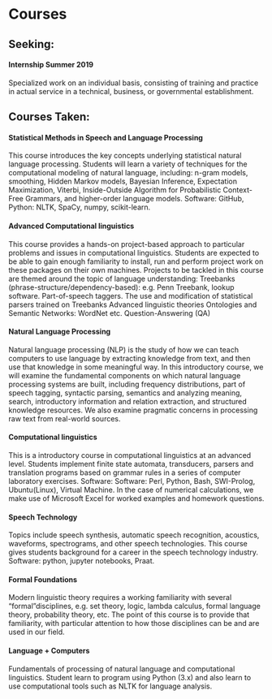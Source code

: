 # Courses
<h2>Seeking:</h2> 
<h4>Internship Summer 2019</h4>
    Specialized work on an individual basis, consisting of training and practice in actual service in a technical, business, or governmental establishment.

<h2> Courses Taken:</h2>

<h4>Statistical Methods in Speech and Language Processing</h4>
    This course introduces the key concepts underlying statistical natural language processing. Students will learn a variety of techniques for the computational modeling of natural language, including: n-gram models, smoothing, Hidden Markov models, Bayesian Inference, Expectation Maximization, Viterbi, Inside-Outside Algorithm for Probabilistic Context-Free Grammars, and higher-order language models. Software: GitHub, Python: NLTK, SpaCy, numpy, scikit-learn. 

<h4>Advanced Computational linguistics</h4>
    This course provides a hands-on project-based approach to particular problems and issues in computational linguistics.  Students are expected to be able to gain enough familiarity to install, run and perform project work on these packages on their own machines. Projects to be tackled in this course are themed around the topic of language understanding:
        Treebanks (phrase-structure/dependency-based): e.g. Penn Treebank, lookup software.
        Part-of-speech taggers.
        The use and modification of statistical parsers trained on Treebanks
        Advanced linguistic theories
        Ontologies and Semantic Networks: WordNet etc.
        Question-Answering (QA)

<h4>Natural Language Processing</h4>
    Natural language processing (NLP) is the study of how we can teach computers to use language by extracting knowledge from text, and then use that knowledge in some meaningful way. In this introductory course, we will examine the fundamental components on which natural language processing systems are built, including frequency distributions, part of speech tagging, syntactic parsing, semantics and analyzing meaning, search, introductory information and relation extraction, and structured knowledge resources. We also examine pragmatic concerns in processing raw text from real-world sources.

<h4>Computational linguistics</h4>
    This is a introductory course in computational linguistics at an advanced level.
    Students implement finite state automata, transducers, parsers and translation programs based on grammar rules in a series of computer laboratory exercises. Software: Software: Perl, Python, Bash, SWI-Prolog, Ubuntu(Linux), Virtual Machine. In the case of numerical calculations, we make use of Microsoft Excel for worked examples and homework questions. 

<h4>Speech Technology</h4>
    Topics include speech synthesis, automatic speech recognition, acoustics, waveforms, spectrograms, and other speech technologies. This course gives students background for a career in the speech technology industry. Software: python, jupyter notebooks, Praat.

<h4>Formal Foundations</h4>
    Modern linguistic theory requires a working familiarity with several “formal”disciplines, e.g. set theory, logic, lambda calculus, formal language theory, probability theory, etc. The point of this course is to provide that familiarity, with particular attention to how those disciplines can be and are used in our field.

<h4>Language + Computers</h4>
    Fundamentals of processing of natural language and computational linguistics. Student learn to program using Python (3.x) and also learn to use computational tools such as NLTK for language analysis. 
